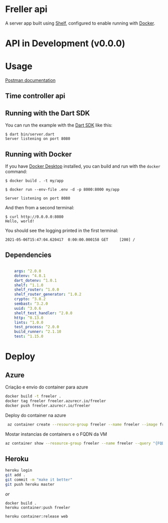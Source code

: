 # Freller api

A server app built using [Shelf](https://pub.dev/packages/shelf),
configured to enable running with [Docker](https://www.docker.com/).

# API in Development (v0.0.0)

# Usage

[Postman documentation](https://documenter.getpostman.com/view/12983885/UyrHeD83)

## Time controller api

## Running with the Dart SDK

You can run the example with the [Dart SDK](https://dart.dev/get-dart)
like this:

``` shell
$ dart bin/server.dart
Server listening on port 8080
```

## Running with Docker

If you have [Docker Desktop](https://www.docker.com/get-started) installed, you
can build and run with the `docker` command:

``` shell
$ docker build . -t my/app

$ docker run --env-file .env -d -p 8000:8000 my/app

Server listening on port 8080
```

And then from a second terminal:

``` shell
$ curl http://0.0.0.0:8080
Hello, world!
```

You should see the logging printed in the first terminal:

``` shell
2021-05-06T15:47:04.620417  0:00:00.000158 GET     [200] /
```

## Dependencies

```` yaml

    args: ^2.0.0
    dotenv: ^4.0.1
    dart_dotenv: ^1.0.1
    shelf: ^1.1.0
    shelf_router: ^1.0.0
    shelf_router_generator: ^1.0.2
    crypto: ^3.0.2
    sembast: ^3.2.0
    uuid: ^3.0.6
    shelf_test_handler: ^2.0.0 
    http: ^0.13.0
    lints: ^1.0.0
    test_process: ^2.0.0
    build_runner: ^2.1.10
    test: ^1.15.0


````

# Deploy

## Azure

Criação e envio do container para azure

```bash
docker build -t freeler .
docker tag freeler freeler.azurecr.io/freeler
docker push freeler.azurecr.io/freeler
```

Deploy do container na azure

```bash
 az container create --resource-group freeler --name freeler --image freeler.azurecr.io/freeler --dns-name-label freelerc --ports 80
 ```

 Mostar instancias de containers e o FQDN da VM

```bash
az container show --resource-group freeler --name freeler --query "{FQDN:ipAddress.fqdn,ProvisioningState:provisioningState}" --out table
```

## Heroku

```bash
heroku login
git add .
git commit -m "make it better"
git push heroku master
```

_or_

```
docker build .
heroku container:push freeler

heroku container:release web
```
